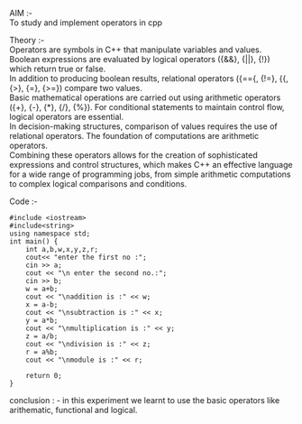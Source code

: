 AIM :- <br>
To study and implement operators in cpp <br>

Theory :-<br>
Operators are symbols in C++ that manipulate variables and values.<br> Boolean expressions are evaluated by logical operators ({&&}, {||}, {!}) which return true or false. <br> In addition to producing boolean results, relational operators ({=={, {!=}, {{, {>}, {=}, {>=}) compare two values.<br> Basic mathematical operations are carried out using arithmetic operators ({+}, {-}, {*}, {/}, {%}). For conditional statements to maintain control flow, logical operators are essential. <br> In decision-making structures, comparison of values requires the use of relational operators. The foundation of computations are arithmetic operators. <br> Combining these operators allows for the creation of sophisticated expressions and control structures, which makes C++ an effective language for a wide range of programming jobs, from simple arithmetic computations to complex logical comparisons and conditions.<br>

Code :-<br>
```
#include <iostream>
#include<string>
using namespace std;
int main() {
    int a,b,w,x,y,z,r;
    cout<< "enter the first no :";
    cin >> a;
    cout << "\n enter the second no.:";
    cin >> b;
    w = a+b;
    cout << "\naddition is :" << w;
    x = a-b;
    cout << "\nsubtraction is :" << x;
    y = a*b;
    cout << "\nmultiplication is :" << y;
    z = a/b;
    cout << "\ndivision is :" << z;
    r = a%b;
    cout << "\nmodule is :" << r;

    return 0;
}
```
conclusion : - in this experiment we learnt to use the basic operators like arithematic, functional and logical. <br>
